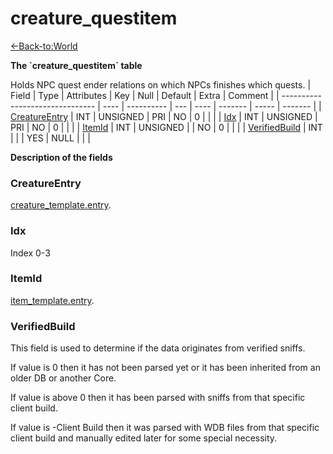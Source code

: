 # creature_questitem

[<-Back-to:World](database-world)

**The \`creature_questitem\` table**

Holds NPC quest ender relations on which NPCs finishes which quests.
| Field                           | Type | Attributes | Key | Null | Default | Extra | Comment |
| ------------------------------- | ---- | ---------- | --- | ---- | ------- | ----- | ------- |
| [CreatureEntry](#creatureEntry) | INT  | UNSIGNED   | PRI | NO   | 0       |       |         |
| [Idx](#idx)                     | INT  | UNSIGNED   | PRI | NO   | 0       |       |         |
| [ItemId](#itemid)               | INT  | UNSIGNED   |     | NO   | 0       |       |         |
| [VerifiedBuild](#verifiedbuild) | INT  |            |     | YES  | NULL    |       |         |

**Description of the fields**

### CreatureEntry

[creature_template.entry](creature-template#entry).

### Idx

Index 0-3

### ItemId

[item_template.entry](item-template#entry).

### VerifiedBuild

This field is used to determine if the data originates from verified sniffs.

If value is 0 then it has not been parsed yet or it has been inherited from an older DB or another Core.

If value is above 0 then it has been parsed with sniffs from that specific client build.

If value is -Client Build then it was parsed with WDB files from that specific client build and manually edited later for some special necessity.
